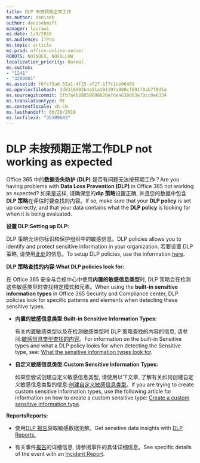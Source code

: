 ```yaml
---
title: DLP 未按预期正常工作
ms.author: deniseb
author: denisebmsft
manager: laurawi
ms.date: 1/9/2019
ms.audience: ITPro
ms.topic: article
ms.prod: office-online-server
ROBOTS: NOINDEX, NOFOLLOW
localization_priority: Normal
ms.custom:
- "1241"
- "3200001"
ms.assetid: f6fcf5ad-55a1-4f25-af27-1f7c1ce06409
ms.openlocfilehash: 3d8316502b4e51a101197a908cf691f0ab7f845a
ms.sourcegitcommit: 5fb7a4b28859690020efdea630d03e70cc0e6334
ms.translationtype: MT
ms.contentlocale: zh-CN
ms.lasthandoff: 06/28/2019
ms.locfileid: "35389603"
---
```

# <a name="dlp-not-working-as-expected"></a><span data-ttu-id="37f4d-102">DLP 未按预期正常工作</span><span class="sxs-lookup"><span data-stu-id="37f4d-102">DLP not working as expected</span></span>

<span data-ttu-id="37f4d-103">Office 365 中的**数据丢失防护 (DLP)** 是否有问题无法按预期工作？</span><span class="sxs-lookup"><span data-stu-id="37f4d-103">Are you having problems with **Data Loss Prevention (DLP)** in Office 365 not working as expected?</span></span> <span data-ttu-id="37f4d-104">如果是这样, 请确保您的**dlp 策略**设置正确, 并且您的数据中包含**DLP 策略**在评估时要查找的内容。</span><span class="sxs-lookup"><span data-stu-id="37f4d-104">If so, make sure that your **DLP policy** is set up correctly, and that your data contains what the **DLP policy** is looking for when it is being evaluated.</span></span>
  
 <span data-ttu-id="37f4d-105">**设置 DLP:**</span><span class="sxs-lookup"><span data-stu-id="37f4d-105">**Setting up DLP:**</span></span>
  
<span data-ttu-id="37f4d-106">DLP 策略允许你标识和保护组织中的敏感信息。</span><span class="sxs-lookup"><span data-stu-id="37f4d-106">DLP policies allows you to identify and protect sensitive information in your organization.</span></span> <span data-ttu-id="37f4d-107">若要设置 DLP 策略, 请使用[此处](https://docs.microsoft.com/office365/securitycompliance/prevent-data-loss#set-up-dlp)的信息。</span><span class="sxs-lookup"><span data-stu-id="37f4d-107">To setup DLP policies, use the information [here](https://docs.microsoft.com/office365/securitycompliance/prevent-data-loss#set-up-dlp).</span></span>
  
 <span data-ttu-id="37f4d-108">**DLP 策略查找的内容:**</span><span class="sxs-lookup"><span data-stu-id="37f4d-108">**What DLP policies look for:**</span></span>
  
<span data-ttu-id="37f4d-109">在 Office 365 安全与合规中心中使用**内置的敏感信息类型**时, DLP 策略会在检测这些敏感类型时查找特定模式和元素。</span><span class="sxs-lookup"><span data-stu-id="37f4d-109">When using the **built-in sensitive information types** in Office 365 Security and Compliance center, DLP policies look for specific patterns and elements when detecting these sensitive types.</span></span>
  
- <span data-ttu-id="37f4d-110">**内置的敏感信息类型:**</span><span class="sxs-lookup"><span data-stu-id="37f4d-110">**Built-in Sensitive Information Types:**</span></span>

    <span data-ttu-id="37f4d-111">有关内置敏感类型以及在检测敏感类型时 DLP 策略查找的内容的信息, 请参阅:[敏感信息类型查找的内容](https://docs.microsoft.com/office365/securitycompliance/what-the-sensitive-information-types-look-for)。</span><span class="sxs-lookup"><span data-stu-id="37f4d-111">For information on the built-in Sensitive types and what a DLP policy looks for when detecting the Sensitive type, see: [What the sensitive information types look for](https://docs.microsoft.com/office365/securitycompliance/what-the-sensitive-information-types-look-for).</span></span>

- <span data-ttu-id="37f4d-112">**自定义敏感信息类型:**</span><span class="sxs-lookup"><span data-stu-id="37f4d-112">**Custom Sensitive Information Types:**</span></span>

    <span data-ttu-id="37f4d-113">如果您尝试创建自定义敏感信息类型, 请使用以下文章, 了解有关如何创建自定义敏感信息类型的信息:[创建自定义敏感信息类型](https://docs.microsoft.com/office365/securitycompliance/create-a-custom-sensitive-information-type)。</span><span class="sxs-lookup"><span data-stu-id="37f4d-113">If you are trying to create custom sensitive information types, use the following article for information on how to create a custom sensitive type: [Create a custom sensitive information type](https://docs.microsoft.com/office365/securitycompliance/create-a-custom-sensitive-information-type).</span></span>

 <span data-ttu-id="37f4d-114">**Reports**</span><span class="sxs-lookup"><span data-stu-id="37f4d-114">**Reports:**</span></span>
  
- <span data-ttu-id="37f4d-115">使用[DLP 报告](https://docs.microsoft.com/office365/securitycompliance/data-loss-prevention-policies#dlp-reports)获取敏感数据见解。</span><span class="sxs-lookup"><span data-stu-id="37f4d-115">Get sensitive data insights with [DLP Reports.](https://docs.microsoft.com/office365/securitycompliance/data-loss-prevention-policies#dlp-reports)</span></span>

- <span data-ttu-id="37f4d-116">有关事件[报告](https://docs.microsoft.com/office365/securitycompliance/data-loss-prevention-policies#incident-reports)的详细信息, 请参阅事件的具体详细信息。</span><span class="sxs-lookup"><span data-stu-id="37f4d-116">See specific details of the event with an [Incident Report](https://docs.microsoft.com/office365/securitycompliance/data-loss-prevention-policies#incident-reports).</span></span>
